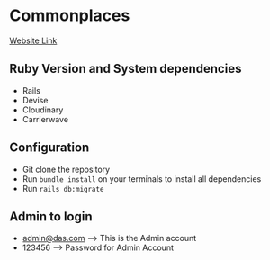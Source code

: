 # Commonplaces
[Website Link](https://commonplaces-app.herokuapp.com/)

## Ruby Version and System dependencies
* Rails
* Devise
* Cloudinary
* Carrierwave

## Configuration
* Git clone the repository
* Run `bundle install` on your terminals to install all dependencies
* Run `rails db:migrate`

## Admin to login
* admin@das.com --> This is the Admin account
* 123456 --> Password for Admin Account

